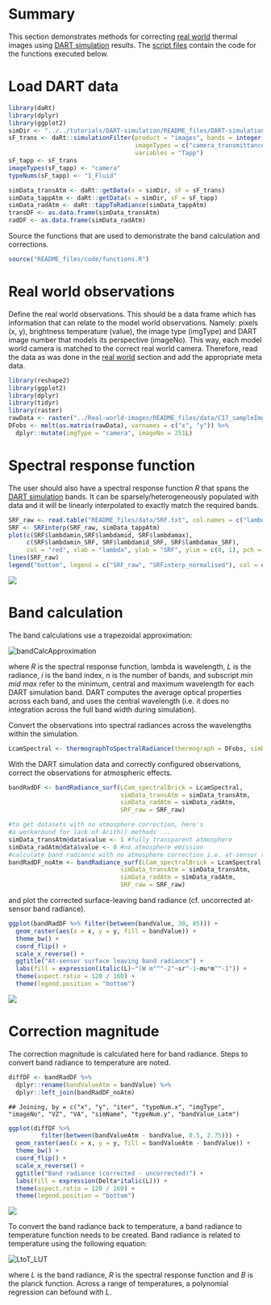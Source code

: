 # Summary 

This section demonstrates methods for correcting [real world](../Real-world-images) thermal images using [DART simulation](../DART-simulation) results. The [script files](README_files/code) contain the code for the functions executed below.

# Load DART data


```r
library(daRt)
library(dplyr)
library(ggplot2)
simDir <- "../../tutorials/DART-simulation/README_files/DART-simulation/dart-atmos-corr"
sF_trans <- daRt::simulationFilter(product = "images", bands = integer(), iters = "ITERX", 
                                   imageTypes = c("camera_transmittance"), typeNums = "",
                                   variables = "Tapp")
sF_tapp <- sF_trans
imageTypes(sF_tapp) <- "camera"
typeNums(sF_tapp) <- "1_Fluid"

simData_transAtm <- daRt::getData(x = simDir, sF = sF_trans)
simData_tappAtm <- daRt::getData(x = simDir, sF = sF_tapp)
simData_radAtm <- daRt::tappToRadiance(simData_tappAtm)
transDF <- as.data.frame(simData_transAtm)
radDF <- as.data.frame(simData_radAtm)
```

Source the functions that are used to demonstrate the band calculation and corrections.


```r
source("README_files/code/functions.R")
```

# Real world observations 

Define the real world observations. This should be a data frame which has information that can relate to the model world observations. Namely: pixels (x, y), brightness temperature (value), the image type (imgType) and DART image number that models its perspective (imageNo). This way, each model world camera is matched to the correct real world camera. Therefore, read the data as was done in the [real world](../Real-world-images) section and add the appropriate meta data.


```r
library(reshape2)
library(ggplot2)
library(dplyr)
library(tidyr)
library(raster)
rawData <- raster("../Real-world-images/README_files/data/C17_sampleImg.tif")
DFobs <- melt(as.matrix(rawData), varnames = c("x", "y")) %>%
  dplyr::mutate(imgType = "camera", imageNo = 251L)
```

# Spectral response function

The user should also have a spectral response function _R_ that spans the [DART simulation](../DART-simulation) bands. It can be sparsely/heterogeneously populated with data and it will be linearly interpolated to exactly match the required bands.


```r
SRF_raw <- read.table("README_files/data/SRF.txt", col.names = c("lambda", "value"))
SRF <- SRFinterp(SRF_raw, simData_tappAtm)
plot(c(SRF$lambdamin,SRF$lambdamid, SRF$lambdamax),
     c(SRF$lambdamin_SRF, SRF$lambdamid_SRF, SRF$lambdamax_SRF), 
     col = "red", xlab = "lambda", ylab = "SRF", ylim = c(0, 1), pch = 20)
lines(SRF_raw)
legend("bottom", legend = c("SRF_raw", "SRFinterp_normalised"), col = c("black", "red"), lty = 1)
```

![](README_files/figure-gfm/unnamed-chunk-5-1.png)<!-- -->

# Band calculation

The band calculations use a trapezoidal approximation:
<!-- https://www.latex4technics.com -->
<!-- $$\int_{\lambda=1}^{\lambda=n} d\lambda L_\lambda R_\lambda \approx \sum_{i=1}^n \frac{1}{2} \Bigg[\Big[\frac{1}{2} (\lambda_{max_{i}} - \lambda_{min_{i}})\Big] \times (L_{\lambda_{i}} R_{min_{i}} + L_{\lambda_{i}} R_{mid_{i}} + L_{\lambda_{i}} R_{mid_{i}} + L_{\lambda_{i}} R_{max_{i}} ) \Bigg]$$ -->
![bandCalcApproximation](README_files/figure-misc/Tex2Img.png)


where _R_ is the spectral response function, lambda is wavelength, _L_ is the radiance, _i_ is the band index, _n_ is the number of bands, and subscript _min_ _mid_ _max_ refer to the minimum, central and maximum wavelength for each DART simulation band. DART computes the average optical properties across each band, and uses the central wavelength (i.e. it does no integration across the full band width during simulation). 

Convert the observations into spectral radiances across the wavelengths within the simulation.


```r
LcamSpectral <- thermographToSpectralRadiance(thermograph = DFobs, simData = simData_radAtm)
```

With the DART simulation data and correctly configured observations, correct the observations for atmospheric effects.


```r
bandRadDF <- bandRadiance_surf(LCam_spectralBrick = LcamSpectral, 
                               simData_transAtm = simData_transAtm, 
                               simData_radAtm = simData_radAtm, 
                               SRF_raw = SRF_raw)

#to get datasets with no atmosphere correction, here's 
#a workaround for lack of Arith() methods ...
simData_transAtm@data$value <- 1 #fully transparent atmosphere
simData_radAtm@data$value <- 0 #no atmosphere emission
#calculate band radiance with no atmosphere correction i.e. at-sensor radiance.
bandRadDF_noAtm <- bandRadiance_surf(LCam_spectralBrick = LcamSpectral, 
                               simData_transAtm = simData_transAtm, 
                               simData_radAtm = simData_radAtm, 
                               SRF_raw = SRF_raw)
```

and plot the corrected surface-leaving band radiance (cf. uncorrected at-sensor band radiance).

```r
ggplot(bandRadDF %>% filter(between(bandValue, 30, 85))) +
  geom_raster(aes(x = x, y = y, fill = bandValue)) +
  theme_bw() +
  coord_flip() +
  scale_x_reverse() +
  ggtitle("At-sensor surface leaving band radiance") +
  labs(fill = expression(italic(L)~"(W m"^"-2"~sr^-1~mu*m^"-1")) +
  theme(aspect.ratio = 120 / 160) +
  theme(legend.position = "bottom")
```

![](README_files/figure-gfm/unnamed-chunk-8-1.png)<!-- -->

# Correction magnitude

The correction magnitude is calculated here for band radiance. Steps to convert band radiance to temperature are noted.


```r
diffDF <- bandRadDF %>% 
  dplyr::rename(bandValueAtm = bandValue) %>%
  dplyr::left_join(bandRadDF_noAtm)
```

```
## Joining, by = c("x", "y", "iter", "typeNum.x", "imgType", "imageNo", "VZ", "VA", "simName", "typeNum.y", "bandValue_Latm")
```

```r
ggplot(diffDF %>% 
         filter(between(bandValueAtm - bandValue, 0.5, 2.75))) +
  geom_raster(aes(x = x, y = y, fill = bandValueAtm - bandValue)) +
  theme_bw() +
  coord_flip() +
  scale_x_reverse() +
  ggtitle("Band radiance (corrected - uncorrected)") +
  labs(fill = expression(Delta*italic(L))) +
  theme(aspect.ratio = 120 / 160) +
  theme(legend.position = "bottom")
```

![](README_files/figure-gfm/unnamed-chunk-9-1.png)<!-- -->

To convert the band radiance back to temperature, a band radiance to temperature function needs to be created. Band radiance is related to temperature using the following equation:
<!-- $$L = \int_{\lambda=7\mu m}^{\lambda=14\mu m} d\lambda~R_\lambda B_\lambda(T)$$ -->
![LtoT_LUT](README_files/figure-misc/Tex2Img_1.png)

where _L_ is the band radiance, _R_ is the spectral response function and _B_ is the planck function. Across a range of temperatures, a polynomial regression can befound with _L_.
